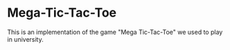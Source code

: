 # Mega-Tic-Tac-Toe
This is an implementation of the game "Mega Tic-Tac-Toe" we used to play in university.
